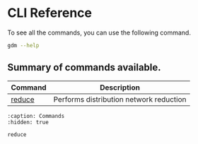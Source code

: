 # CLI Reference

To see all the commands, you can use the following command.

```bash
gdm --help
```

## Summary of commands available.


| Command |  Description |
| --------| -------------|
| [reduce](#reduce) | Performs distribution network reduction |

```{toctree}
:caption: Commands
:hidden: true

reduce
```
